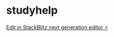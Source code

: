 # studyhelp

[Edit in StackBlitz next generation editor ⚡️](https://stackblitz.com/~/github.com/BruhXDs/studyhelp)
